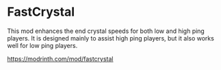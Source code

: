 # FastCrystal

This mod enhances the end crystal speeds for both low and high ping players. It is designed mainly to assist high ping
players, but it also works well for low ping players.

https://modrinth.com/mod/fastcrystal
